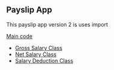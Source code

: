 ## Payslip App
This payslip app version 2 is uses import 

[Main code](main.py) 

- [Gross Salary Class](GrossSalary.py)
- [Net Salary Class](GrossSalary.py)
- [Salary Deduction Class](GrossSalary.py)


